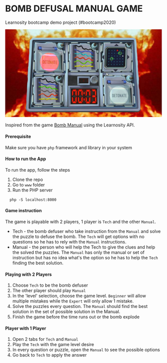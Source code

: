 # BOMB DEFUSAL MANUAL GAME
Learnosity bootcamp demo project (#bootcamp2020)

![image](https://github.com/christian-crisologo-lrn/bomb-defusal-manual/blob/master/screenshot.jpg)


Inspired from the game [Bomb Manual](https://www.bombmanual.com/) using the Learnosity API.


#### Prerequisite
  Make sure you have `php` framework and library in your system

#### How to run the App
To run the app, follow the steps
1. Clone the repo
2. Go to `www` folder
3. Run the PHP server
```
  php -S localhost:8000
```

#### Game instruction
The game is playable with 2 players, 1 player is `Tech` and the other `Manual`.
- Tech - the bomb defuser who take instruction from the `Manual` and solve the puzzle to defuse the bomb. The `Tech` will get options with no questions so he has to rely with the `Manual` instructions.
- Manual - the person who will help the Tech to give the clues and help the solved the puzzles. The `Manual` has only the manual or set of instruction but has no idea what's the option so he has to help the `Tech` finding the best solution.

#### Playing with 2 Players
1. Choose `Tech` to be the bomb defuser
2. The other player should play `Manual`
3. In the 'level' selection, choose the game level. `Beginner` will allow multiple mistakes while the `Expert` will only allow 1 mistake.
4. Solve the puzzles every question. The `Manual` should find the best solution in the set of possible solution in the Manual.
5. Finish the game before the time runs out or the bomb explode

#### Player with 1 Player
1. Open 2 tabs for `Tech` and `Manual`
2. Play the `Tech` with the game level desire
3. In every question or puzzle, open the `Manual` to see the possible options
4. Go back to `Tech` to apply the answer

